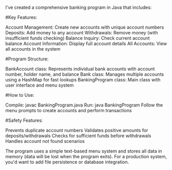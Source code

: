 I've created a comprehensive banking program in Java that includes:

#Key Features:

Account Management: Create new accounts with unique account numbers
Deposits: Add money to any account
Withdrawals: Remove money (with insufficient funds checking)
Balance Inquiry: Check current account balance
Account Information: Display full account details
All Accounts: View all accounts in the system

#Program Structure:

BankAccount class: Represents individual bank accounts with account number, holder name, and balance
Bank class: Manages multiple accounts using a HashMap for fast lookups
BankingProgram class: Main class with user interface and menu system

#How to Use:

Compile: javac BankingProgram.java
Run: java BankingProgram
Follow the menu prompts to create accounts and perform transactions

#Safety Features:

Prevents duplicate account numbers
Validates positive amounts for deposits/withdrawals
Checks for sufficient funds before withdrawals
Handles account not found scenarios

The program uses a simple text-based menu system and stores all data in memory (data will be lost when the program exits). For a production system, you'd want to add file persistence or database integration.
